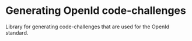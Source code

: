 # Generating OpenId code-challenges

Library for generating code-challenges that are used for the OpenId standard.
